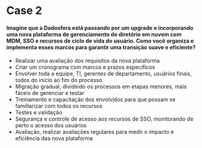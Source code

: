 # Case 2

#### Imagine que a Dadosfera está passando por um upgrade e incorporando uma nova plataforma de gerenciamento de diretório em nuvem com MDM, SSO e recursos de ciclo de vida do usuário. Como você organiza e implementa esses marcos para garantir uma transição suave e eficiente?

- Realizar uma avaliação dos requisitos da nova plataforma
- Criar um cronograma com marcos e prazos específicos
- Envolver toda a equipe, TI, gerentes de departamento, usuários finais, todos do inicio ao fim do processo
- Migração gradual, dividindo os processos em etapas menores, mais fáceis de gerenciar e testar
- Treinamento e capacitação dos envolvidos para que possam se familiarizar com todos os recursos
- Testes e validação
- Segurança e controle de acesso aos recursos de SSO, monitorando de perto o acesso dos usuários
- Avaliação, realizar avaliações regulares para medir o impacto e eficiência daa nova plataforma
